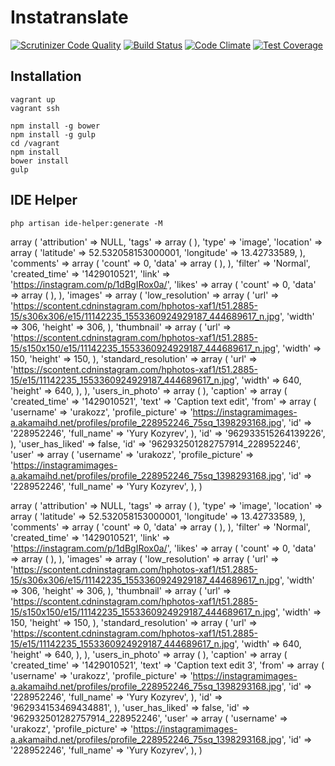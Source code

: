 # Instatranslate

[![Scrutinizer Code Quality](https://scrutinizer-ci.com/g/urakozz/instatranslate/badges/quality-score.png?b=master)](https://scrutinizer-ci.com/g/urakozz/instatranslate/?branch=master)
[![Build Status](https://travis-ci.org/urakozz/instatranslate.svg?branch=master)](https://travis-ci.org/urakozz/instatranslate)
[![Code Climate](https://codeclimate.com/github/urakozz/instatranslate/badges/gpa.svg)](https://codeclimate.com/github/urakozz/instatranslate)
[![Test Coverage](https://codeclimate.com/github/urakozz/instatranslate/badges/coverage.svg)](https://codeclimate.com/github/urakozz/instatranslate)

## Installation

```
vagrant up
vagrant ssh

npm install -g bower
npm install -g gulp
cd /vagrant
npm install
bower install
gulp

```

## IDE Helper

```
php artisan ide-helper:generate -M 
```

array (
  'attribution' => NULL,
  'tags' => 
  array (
  ),
  'type' => 'image',
  'location' => 
  array (
    'latitude' => 52.532058153000001,
    'longitude' => 13.42733589,
  ),
  'comments' => 
  array (
    'count' => 0,
    'data' => 
    array (
    ),
  ),
  'filter' => 'Normal',
  'created_time' => '1429010521',
  'link' => 'https://instagram.com/p/1dBgIRox0a/',
  'likes' => 
  array (
    'count' => 0,
    'data' => 
    array (
    ),
  ),
  'images' => 
  array (
    'low_resolution' => 
    array (
      'url' => 'https://scontent.cdninstagram.com/hphotos-xaf1/t51.2885-15/s306x306/e15/11142235_1553360924929187_444689617_n.jpg',
      'width' => 306,
      'height' => 306,
    ),
    'thumbnail' => 
    array (
      'url' => 'https://scontent.cdninstagram.com/hphotos-xaf1/t51.2885-15/s150x150/e15/11142235_1553360924929187_444689617_n.jpg',
      'width' => 150,
      'height' => 150,
    ),
    'standard_resolution' => 
    array (
      'url' => 'https://scontent.cdninstagram.com/hphotos-xaf1/t51.2885-15/e15/11142235_1553360924929187_444689617_n.jpg',
      'width' => 640,
      'height' => 640,
    ),
  ),
  'users_in_photo' => 
  array (
  ),
  'caption' => 
  array (
    'created_time' => '1429010521',
    'text' => 'Caption text edit',
    'from' => 
    array (
      'username' => 'urakozz',
      'profile_picture' => 'https://instagramimages-a.akamaihd.net/profiles/profile_228952246_75sq_1398293168.jpg',
      'id' => '228952246',
      'full_name' => 'Yury Kozyrev',
    ),
    'id' => '962933515264139226',
  ),
  'user_has_liked' => false,
  'id' => '962932501282757914_228952246',
  'user' => 
  array (
    'username' => 'urakozz',
    'profile_picture' => 'https://instagramimages-a.akamaihd.net/profiles/profile_228952246_75sq_1398293168.jpg',
    'id' => '228952246',
    'full_name' => 'Yury Kozyrev',
  ),
)

array (
  'attribution' => NULL,
  'tags' => 
  array (
  ),
  'type' => 'image',
  'location' => 
  array (
    'latitude' => 52.532058153000001,
    'longitude' => 13.42733589,
  ),
  'comments' => 
  array (
    'count' => 0,
    'data' => 
    array (
    ),
  ),
  'filter' => 'Normal',
  'created_time' => '1429010521',
  'link' => 'https://instagram.com/p/1dBgIRox0a/',
  'likes' => 
  array (
    'count' => 0,
    'data' => 
    array (
    ),
  ),
  'images' => 
  array (
    'low_resolution' => 
    array (
      'url' => 'https://scontent.cdninstagram.com/hphotos-xaf1/t51.2885-15/s306x306/e15/11142235_1553360924929187_444689617_n.jpg',
      'width' => 306,
      'height' => 306,
    ),
    'thumbnail' => 
    array (
      'url' => 'https://scontent.cdninstagram.com/hphotos-xaf1/t51.2885-15/s150x150/e15/11142235_1553360924929187_444689617_n.jpg',
      'width' => 150,
      'height' => 150,
    ),
    'standard_resolution' => 
    array (
      'url' => 'https://scontent.cdninstagram.com/hphotos-xaf1/t51.2885-15/e15/11142235_1553360924929187_444689617_n.jpg',
      'width' => 640,
      'height' => 640,
    ),
  ),
  'users_in_photo' => 
  array (
  ),
  'caption' => 
  array (
    'created_time' => '1429010521',
    'text' => 'Caption text edit 3',
    'from' => 
    array (
      'username' => 'urakozz',
      'profile_picture' => 'https://instagramimages-a.akamaihd.net/profiles/profile_228952246_75sq_1398293168.jpg',
      'id' => '228952246',
      'full_name' => 'Yury Kozyrev',
    ),
    'id' => '962934153469434881',
  ),
  'user_has_liked' => false,
  'id' => '962932501282757914_228952246',
  'user' => 
  array (
    'username' => 'urakozz',
    'profile_picture' => 'https://instagramimages-a.akamaihd.net/profiles/profile_228952246_75sq_1398293168.jpg',
    'id' => '228952246',
    'full_name' => 'Yury Kozyrev',
  ),
)